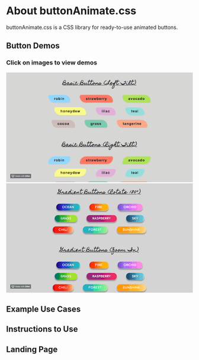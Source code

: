 # About buttonAnimate.css
buttonAnimate.css is a CSS library for ready-to-use animated buttons.

## Button Demos
### Click on images to view demos
![Basic Buttons](/sources/images/demo_basicbuttons.gif)  
![Gradient Buttons](sources/images/demo_gradientbuttons.gif)

## Example Use Cases


## Instructions to Use


## Landing Page

